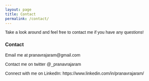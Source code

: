```yaml
---
layout: page
title: Contact
permalink: /contact/
---
```


<html>
<title>Pranav Rajaram</title>
<meta charset="UTF-8">
<meta name="viewport" content="width=device-width, initial-scale=1">
<link rel="stylesheet" href="https://www.w3schools.com/w3css/4/w3.css">
<link rel="stylesheet" href="https://fonts.googleapis.com/css?family=Raleway">
<style>
body,h1,h2,h3,h4,h5 {font-family: "Raleway", sans-serif}
</style>
<body>
  
Take a look around and feel free to contact me if you have any questions!

<h3> Contact </h3>
<p> Email me at pranavrajaram@gmail.com </p>
<p> Contact me on twitter @_pranavrajaram </p>
<p> Connect with me on LinkedIn: https://www.linkedin.com/in/pranavrajaram/ </p>
